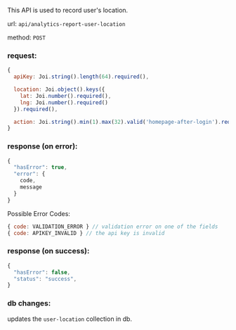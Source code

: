 This API is used to record user's location.

url: `api/analytics-report-user-location`

method: `POST`

### request: 
```js
{
  apiKey: Joi.string().length(64).required(),

  location: Joi.object().keys({
    lat: Joi.number().required(),
    lng: Joi.number().required()
  }).required(),

  action: Joi.string().min(1).max(32).valid('homepage-after-login').required(),
}
```

### response (on error):
```js
{
  "hasError": true,
  "error": {
    code,
    message
  }
}
```

Possible Error Codes:
```js
{ code: VALIDATION_ERROR } // validation error on one of the fields
{ code: APIKEY_INVALID } // the api key is invalid
```

### response (on success):
```js
{
  "hasError": false,
  "status": "success",
}
```

### db changes:
updates the `user-location` collection in db.